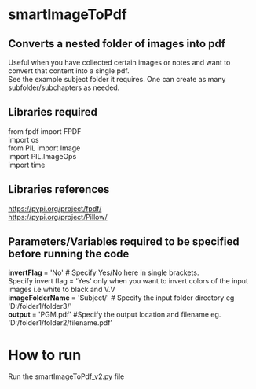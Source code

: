 # smartImageToPdf
## Converts a nested folder of images into pdf
Useful when you have collected certain images or notes and want to convert that content into a single pdf. <br>
See the example subject folder it requires. One can create as many subfolder/subchapters as needed.

## Libraries required
from fpdf import FPDF <br>
import os <br>
from PIL import Image <br>
import PIL.ImageOps <br>
import time <br>

## Libraries references
https://pypi.org/project/fpdf/   <br>
https://pypi.org/project/Pillow/

## Parameters/Variables required to be specified before running the code <br>
<b> invertFlag </b> = 'No' # Specify Yes/No here in single brackets. <br>
Specify invert flag = 'Yes' only when you want to invert colors of the input images i.e white to black and V.V <br>
<b> imageFolderName </b> = 'Subject/' # Specify the input folder directory eg 'D:/folder1/folder3/' <br>
<b> output </b> = 'PGM.pdf' #Specify the output location and filename eg. 'D:/folder1/folder2/filename.pdf' <br>

# How to run
Run the smartImageToPdf_v2.py file
